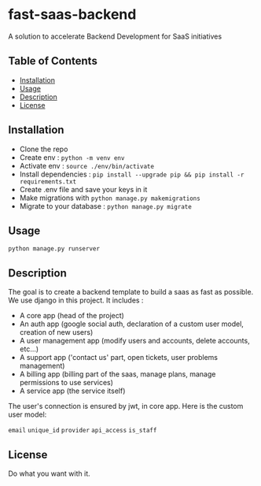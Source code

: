 # fast-saas-backend
A solution to accelerate Backend Development for SaaS initiatives

## Table of Contents

- [Installation](#installation)
- [Usage](#usage)
- [Description](#description)
- [License](#license)

## Installation

- Clone the repo
- Create env : `python -m venv env`
- Activate env : `source ./env/bin/activate`
- Install dependencies : `pip install --upgrade pip && pip install -r requirements.txt`
- Create .env file and save your keys in it
- Make migrations with `python manage.py makemigrations`
- Migrate to your database : `python manage.py migrate`

## Usage

`python manage.py runserver`

## Description

The goal is to create a backend template to build a saas as fast as possible. We use django in this project. It includes :

- A core app (head of the project)
- An auth app (google social auth, declaration of a custom user model, creation of new users)
- A user management app (modify users and accounts, delete accounts, etc...)
- A support app ('contact us' part, open tickets, user problems management)
- A billing app (billing part of the saas, manage plans, manage permissions to use services)
- A service app (the service itself)

The user's connection is ensured by jwt, in core app.
Here is the custom user model:

`email`
`unique_id`
`provider`
`api_access`
`is_staff`

## License

Do what you want with it.
